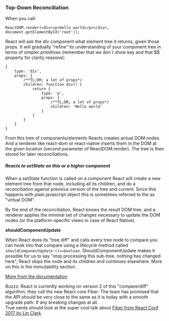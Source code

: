 ### Top-Down Reconciliation

When you call:

```
ReactDOM.render(<div><p>Hello world</p></div>, document.getElementById('root'));
```

React will ask the div component what element tree it returns, given those props. It will gradually “refine” its understanding of your component tree in terms of simpler primitives \(remember that we don´t show key and that $$ property for clarity reasons\):

```
{
    type: 'div',
    props: {
        /**TL;DR; a lot of props*/
        children: function div() {
            return {
                type: 'p',
                props: {
                    /**TL;DR; a lot of props*/
                    children: 'Hello world'
                }
            }
        }
    }
}
```

From this tree of components/elements Reacts creates actual DOM nodes. And a renderer like react-dom or react-native inserts them in the DOM at the given location \(second parameter of ReactDOM.render\). The tree is then stored for later reconciliations.

##### Reacts to setState on this or a higher component

When a setState function is called on a component React will create a new element tree from that node, including all its children, and do a reconciliation against previous version of the tree and current. Since this happens with plain javascript object this is sometimes referred to the as "virtual DOM".

By the end of the reconciliation, React knows the result DOM tree, and a renderer  applies the minimal set of changes necessary to update the DOM nodes \(or the platform-specific views in case of React Native\).

**shouldComponentUpdate**

When React does its "tree diff" and calls every tree node to compare you can hook into that compare using a lifecycle method called `shouldComponentUpdate:()=>boolean`.  ShouldComponentUpdate makes it possible for us to say "stop processing this sub-tree. nothing has changed here", React skips the node and its children and continues elsewhere. More on this in the immutability section.

[More from the documentation](https://facebook.github.io/react/docs/optimizing-performance.html#shouldcomponentupdate-in-action)

Buzzz: React is currently working on version 2 of this "compare/diff" algorithm, they call the new React core Fiber. The team has promised that the API should be very close to the same as it is today with a smooth upgrade path. If any breaking changes at all.  
True nerds should look at the super cool talk about [Fiber from React Conf 2017 by Lin Clark](https://youtu.be/S8HXkEnA48g?list=WL&t=6702). 

 

